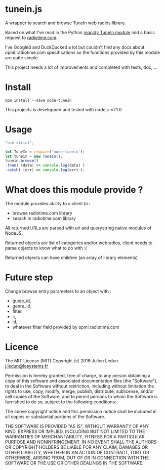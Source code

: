 # tunein.js
A wrapper to search and browse TuneIn web radios library.

Based on what I've read in the Python [mopidy TuneIn module](https://github.com/kingosticks/mopidy-tunein.git) and a basic request to [radiotime.com](http://opml.radiotime.com).

I've Googled and DuckDucked a lot but couldn't find any docs about opml.radiotime.com specifications so the functions provided by this module are quite simple.

This project needs a lot of improvements and completed with tests, doc, ...
# Install
```
npm install --save node-tunein
```
This projects is developped and tested with nodejs-v7.1.0
# Usage
```javascript
"use strict";

let TuneIn = require('node-tunein');
let tunein = new TuneIn();
tunein.browse()
.then( (data) => console.log(data) )
.catch( (err) => console.log(err) );
```
# What does this module provide ?
The module provides ability to a client to :

* browse radiotime.com library
* search in radiotime.com library

All returned URLs are parsed with url and querystring native modules of NodeJS.

Returned objects are list of categories and/or webradios, client needs to parse objects to know what to do with :(

Returned objects can have children (an array of library elements)
# Future step
Change browse entry parameters to an object with :
* guide_id,
* genre_id,
* filter,
* c,
* id,
* whatever filter field provided by opml.radiotime.com

# Licence
The MIT License (MIT)
Copyright (c) 2016 Julien Ledun <j.ledun@iosystems.fr>

Permission is hereby granted, free of charge, to any person obtaining a copy of this software and associated documentation files (the "Software"), to deal in the Software without restriction, including without limitation the rights to use, copy, modify, merge, publish, distribute, sublicense, and/or sell copies of the Software, and to permit persons to whom the Software is furnished to do so, subject to the following conditions:

The above copyright notice and this permission notice shall be included in all copies or substantial portions of the Software.

THE SOFTWARE IS PROVIDED "AS IS", WITHOUT WARRANTY OF ANY KIND, EXPRESS OR IMPLIED, INCLUDING BUT NOT LIMITED TO THE WARRANTIES OF MERCHANTABILITY, FITNESS FOR A PARTICULAR PURPOSE AND NONINFRINGEMENT. IN NO EVENT SHALL THE AUTHORS OR COPYRIGHT HOLDERS BE LIABLE FOR ANY CLAIM, DAMAGES OR OTHER LIABILITY, WHETHER IN AN ACTION OF CONTRACT, TORT OR OTHERWISE, ARISING FROM, OUT OF OR IN CONNECTION WITH THE SOFTWARE OR THE USE OR OTHER DEALINGS IN THE SOFTWARE.
